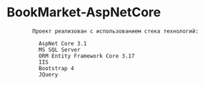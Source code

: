 # BookMarket-AspNetCore

            Проект реализован с использованием стека технологий:
            
              AspNet Core 3.1
              MS SQL Server
              ORM Entity Framework Core 3.17
              IIS
              Bootstrap 4
              JQuery


